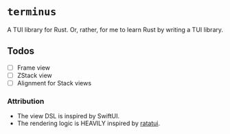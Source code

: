 # `terminus`

A TUI library for Rust. Or, rather, for me to learn Rust by writing a TUI library.

## Todos

- [ ] Frame view
- [ ] ZStack view
- [ ] Alignment for Stack views

### Attribution

- The view DSL is inspired by SwiftUI.
- The rendering logic is HEAVILY inspired by [ratatui](https://github.com/ratatui-org/ratatui).
